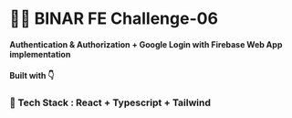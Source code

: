 # :closed_lock_with_key::key: BINAR FE Challenge-06
#### Authentication & Authorization + Google Login with Firebase Web App implementation
#### Built with :point_down:
### :trumpet: Tech Stack : React + Typescript + Tailwind